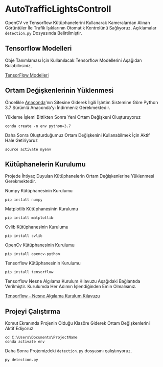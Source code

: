 # AutoTrafficLightsControll

OpenCV ve Tensorflow Kütüphanelerini Kullanarak Kameralardan Alınan Görüntüler İle Trafik Işıklarının Otomatik Kontrolünü Sağlıyoruz. Açıklamalar `detection.py` Dosyasında Belirtilmiştir.
## Tensorflow Modelleri

Obje Tanımlaması İçin Kullanılacak Tensorflow Modellerini Aşağıdan Bulabilirsiniz,

[TensorFlow Modelleri](https://github.com/tensorflow/models)

## Ortam Değişkenlerinin Yüklenmesi

Öncelikle [Anaconda](https://www.anaconda.com/distribution/)'nın Sitesine Giderek İlgili İşletim Sistemine Göre Python 3.7 Sürümlü Anaconda'yı İndirmeniz Gerekmektedir.

Yükleme İşlemi Bittikten Sonra Yeni Ortam Değişkeni Oluşturuyoruz

	conda create -n env python=3.7
	
Daha Sonra Oluşturduğumuz Ortam Değişkenini Kullanabilmek İçin Aktif Hale Getiriyoruz
	
	source activate myenv

## Kütüphanelerin Kurulumu

Projede İhtiyaç Duyulan Kütüphanelerin Ortam Değişkenlerine Yüklenmesi Gerekmektedir.

Numpy Kütüphanesinin Kurulumu

	pip install numpy
	
Matplotlib Kütüphanesinin Kurulumu

	pip install matplotlib

Cvlib Kütüphanesinin Kurulumu

	pip install cvlib
	
OpenCv Kütüphanesinin Kurulumu

	pip install opencv-python
	
Tensorflow Kütüphanesinin Kurulumu

	pip install tensorflow
	


Tensorflow Nesne Algılama Kurulum Kılavuzu Aşağıdaki Bağlantıda Verilmiştir. Kurulumda Her Adımın İşlendiğinden Emin Olmalısınız.

[Tensorflow - Nesne Algılama Kurulum Kılavuzu](https://github.com/tensorflow/models/blob/master/research/object_detection/g3doc/installation.md)

## Projeyi Çalıştırma

Komut Ekranında Projenin Olduğu Klasöre Giderek Ortam Değişkenlerini Aktif Ediyoruz

	cd C:\Users\Documents\ProjectName
	conda activate env
	
Daha Sonra Projemizdeki `detection.py` dosyasını çalıştırıyoruz.

    py detection.py